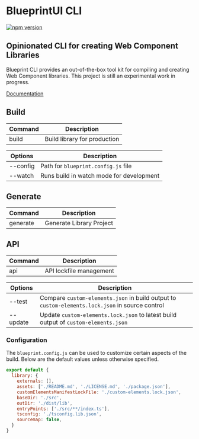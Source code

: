 # BlueprintUI CLI

[![npm version](https://badge.fury.io/js/@blueprintui%2Fcli.svg)](https://badge.fury.io/js/@blueprintui%2Fcli)

## Opinionated CLI for creating Web Component Libraries

Blueprint CLI provides an out-of-the-box tool kit for compiling and creating
Web Component libraries. This project is still an experimental work in progress.

[Documentation](https://cli.blueprintui.dev/)

## Build

| Command      | Description                   |
| ------------ | ----------------------------- |
| build        | Build library for production  |

| Options        | Description                                |
| -------------- | ------------------------------------------ |
| --config       | Path for `blueprint.config.js` file          |
| --watch        | Runs build in watch mode for development   |


## Generate

| Command      | Description                   |
| ------------ | ----------------------------- |
| generate     | Generate Library Project      |


## API

| Command      | Description                   |
| ------------ | ----------------------------- |
| api          | API lockfile management       |

| Options        | Description                                                                                     |
| -------------- | ----------------------------------------------------------------------------------------------- |
| --test         | Compare `custom-elements.json` in build output to `custom-elements.lock.json` in source control |
| --update       | Update `custom-elements.lock.json` to latest build output of `custom-elements.json`             |

### Configuration

The `blueprint.config.js` can be used to customize certain aspects of the build.
Below are the default values unless otherwise specified.

```javascript
export default { 
  library: {
    externals: [],
    assets: ['./README.md', './LICENSE.md', './package.json'],
    customElementsManifestLockFile: './custom-elements.lock.json',
    baseDir: './src',
    outDir: './dist/lib',
    entryPoints: ['./src/**/index.ts'],
    tsconfig: './tsconfig.lib.json',
    sourcemap: false,
  }
}
```
